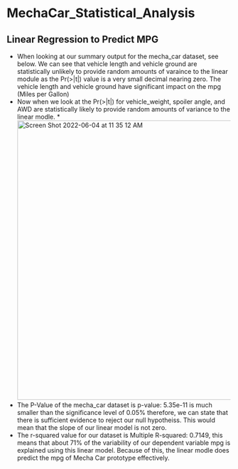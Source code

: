 # MechaCar_Statistical_Analysis
## Linear Regression to Predict MPG 
* When looking at our summary output for the mecha_car dataset, see below. We can see that vehicle length and vehicle ground are statistically unlikely to provide random amounts of varaince to the linear module as the Pr(>|t|) value is a very small decimal nearing zero. The vehicle length and vehicle ground have significant impact on the mpg (Miles per Gallon)
* Now when we look at the Pr(>|t|)  for vehicle_weight, spoiler angle, and AWD are statistically likely to provide random amounts of variance to the linear modle. 
*<img width="629" alt="Screen Shot 2022-06-04 at 11 35 12 AM" src="https://user-images.githubusercontent.com/100246124/172012579-57c5dbbe-713d-42cc-b4d5-14ff0833bf08.png">
* The P-Value of the mecha_car dataset is p-value: 5.35e-11 is much smaller than the significance level of 0.05% therefore, we can state that there is sufficient evidence to reject our null hypotheiss. This would mean that the slope of our linear model is not zero. 
* The r-squared value for our dataset is Multiple R-squared:  0.7149, this means that about 71% of the variability of our dependent variable mpg is explained using this linear model. Because of this, the linear modle does predict the mpg of Mecha Car prototype effectively. 
